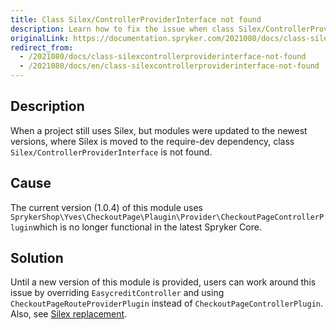 ```yaml
---
title: Class Silex/ControllerProviderInterface not found
description: Learn how to fix the issue when class Silex/ControllerProviderInterface is not found
originalLink: https://documentation.spryker.com/2021080/docs/class-silexcontrollerproviderinterface-not-found
redirect_from:
  - /2021080/docs/class-silexcontrollerproviderinterface-not-found
  - /2021080/docs/en/class-silexcontrollerproviderinterface-not-found
---
```


## Description

When a project still uses Silex, but modules were updated to the newest versions, where Silex is moved to the require-dev dependency, class `Silex/ControllerProviderInterface` is not found.

## Cause
The current version (1.0.4) of this module uses `SprykerShop\Yves\CheckoutPage\Plaugin\Provider\CheckoutPageControllerPlugin`which is no longer functional in the latest Spryker Core.

## Solution
Until a new version of this module is provided, users can work around this issue by overriding `EasycreditController` and using `CheckoutPageRouteProviderPlugin` instead of `CheckoutPageControllerPlugin`. Also, see [Silex replacement](https://documentation.spryker.com/docs/silex-replacement).
